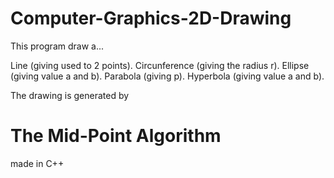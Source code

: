 # Computer-Graphics-2D-Drawing

This program draw a...

Line (giving used to 2 points).
Circunference (giving the radius r).
Ellipse (giving value a and b).
Parabola (giving p).
Hyperbola (giving value a and b).

The drawing is generated by

# The Mid-Point Algorithm

made in C++
